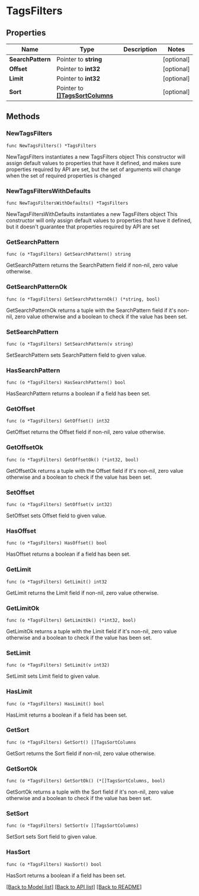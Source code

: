 # TagsFilters

## Properties

Name | Type | Description | Notes
------------ | ------------- | ------------- | -------------
**SearchPattern** | Pointer to **string** |  | [optional] 
**Offset** | Pointer to **int32** |  | [optional] 
**Limit** | Pointer to **int32** |  | [optional] 
**Sort** | Pointer to [**[]TagsSortColumns**](TagsSortColumns.md) |  | [optional] 

## Methods

### NewTagsFilters

`func NewTagsFilters() *TagsFilters`

NewTagsFilters instantiates a new TagsFilters object
This constructor will assign default values to properties that have it defined,
and makes sure properties required by API are set, but the set of arguments
will change when the set of required properties is changed

### NewTagsFiltersWithDefaults

`func NewTagsFiltersWithDefaults() *TagsFilters`

NewTagsFiltersWithDefaults instantiates a new TagsFilters object
This constructor will only assign default values to properties that have it defined,
but it doesn't guarantee that properties required by API are set

### GetSearchPattern

`func (o *TagsFilters) GetSearchPattern() string`

GetSearchPattern returns the SearchPattern field if non-nil, zero value otherwise.

### GetSearchPatternOk

`func (o *TagsFilters) GetSearchPatternOk() (*string, bool)`

GetSearchPatternOk returns a tuple with the SearchPattern field if it's non-nil, zero value otherwise
and a boolean to check if the value has been set.

### SetSearchPattern

`func (o *TagsFilters) SetSearchPattern(v string)`

SetSearchPattern sets SearchPattern field to given value.

### HasSearchPattern

`func (o *TagsFilters) HasSearchPattern() bool`

HasSearchPattern returns a boolean if a field has been set.

### GetOffset

`func (o *TagsFilters) GetOffset() int32`

GetOffset returns the Offset field if non-nil, zero value otherwise.

### GetOffsetOk

`func (o *TagsFilters) GetOffsetOk() (*int32, bool)`

GetOffsetOk returns a tuple with the Offset field if it's non-nil, zero value otherwise
and a boolean to check if the value has been set.

### SetOffset

`func (o *TagsFilters) SetOffset(v int32)`

SetOffset sets Offset field to given value.

### HasOffset

`func (o *TagsFilters) HasOffset() bool`

HasOffset returns a boolean if a field has been set.

### GetLimit

`func (o *TagsFilters) GetLimit() int32`

GetLimit returns the Limit field if non-nil, zero value otherwise.

### GetLimitOk

`func (o *TagsFilters) GetLimitOk() (*int32, bool)`

GetLimitOk returns a tuple with the Limit field if it's non-nil, zero value otherwise
and a boolean to check if the value has been set.

### SetLimit

`func (o *TagsFilters) SetLimit(v int32)`

SetLimit sets Limit field to given value.

### HasLimit

`func (o *TagsFilters) HasLimit() bool`

HasLimit returns a boolean if a field has been set.

### GetSort

`func (o *TagsFilters) GetSort() []TagsSortColumns`

GetSort returns the Sort field if non-nil, zero value otherwise.

### GetSortOk

`func (o *TagsFilters) GetSortOk() (*[]TagsSortColumns, bool)`

GetSortOk returns a tuple with the Sort field if it's non-nil, zero value otherwise
and a boolean to check if the value has been set.

### SetSort

`func (o *TagsFilters) SetSort(v []TagsSortColumns)`

SetSort sets Sort field to given value.

### HasSort

`func (o *TagsFilters) HasSort() bool`

HasSort returns a boolean if a field has been set.


[[Back to Model list]](../README.md#documentation-for-models) [[Back to API list]](../README.md#documentation-for-api-endpoints) [[Back to README]](../README.md)


